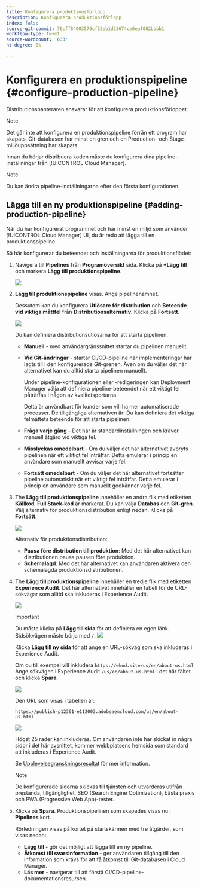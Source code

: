 ```yaml
---
title: Konfigurera produktionsförlopp
description: Konfigurera produktionsförlopp
index: false
source-git-commit: 76cff84003576cf23eb1d23674ce6eaf082bbbb1
workflow-type: tm+mt
source-wordcount: '633'
ht-degree: 0%

---
```



# Konfigurera en produktionspipeline {#configure-production-pipeline}

Distributionshanteraren ansvarar för att konfigurera produktionsförloppet.

>[!NOTE]
>Det går inte att konfigurera en produktionspipeline förrän ett program har skapats, Git-databasen har minst en gren och en Production- och Stage-miljöuppsättning har skapats.

Innan du börjar distribuera koden måste du konfigurera dina pipeline-inställningar från [!UICONTROL Cloud Manager].

>[!NOTE]
>Du kan ändra pipeline-inställningarna efter den första konfigurationen.

## Lägga till en ny produktionspipeline {#adding-production-pipeline}

När du har konfigurerat programmet och har minst en miljö som använder [!UICONTROL Cloud Manager] UI, du är redo att lägga till en produktionspipeline.

Så här konfigurerar du beteendet och inställningarna för produktionsflödet:

1. Navigera till **Pipelines** från **Programöversikt** sida.
Klicka på **+Lägg till** och markera **Lägg till produktionspipeline**.

   ![](/help/implementing/cloud-manager/assets/configure-pipeline/add-prod-1.png)

1. **Lägg till produktionspipeline** visas. Ange pipelinenamnet.

   Dessutom kan du konfigurera **Utlösare för distribution** och **Beteende vid viktiga måttfel** från **Distributionsalternativ**. Klicka på **Fortsätt**.

   ![](/help/implementing/cloud-manager/assets/configure-pipeline/prod-pipeline-add2.png)


   Du kan definiera distributionsutlösarna för att starta pipelinen.

   * **Manuell** - med användargränssnittet startar du pipelinen manuellt.
   * **Vid Git-ändringar** - startar CI/CD-pipeline när implementeringar har lagts till i den konfigurerade Git-grenen. Även om du väljer det här alternativet kan du alltid starta pipelinen manuellt.

      Under pipeline-konfigurationen eller -redigeringen kan Deployment Manager välja att definiera pipeline-beteendet när ett viktigt fel påträffas i någon av kvalitetsportarna.

      Detta är användbart för kunder som vill ha mer automatiserade processer. De tillgängliga alternativen är:
   Du kan definiera det viktiga felmåttets beteende för att starta pipelinen.

   * **Fråga varje gång** - Det här är standardinställningen och kräver manuell åtgärd vid viktiga fel.
   * **Misslyckas omedelbart** - Om du väljer det här alternativet avbryts pipelinen när ett viktigt fel inträffar. Detta emulerar i princip en användare som manuellt avvisar varje fel.
   * **Fortsätt omedelbart** - Om du väljer det här alternativet fortsätter pipeline automatiskt när ett viktigt fel inträffar. Detta emulerar i princip en användare som manuellt godkänner varje fel.


1. The **Lägg till produktionspipeline** innehåller en andra flik med etiketten **Källkod**. **Full Stack-kod** är markerat. Du kan välja **Databas** och **Git-gren**. Välj alternativ för produktionsdistribution enligt nedan. Klicka på **Fortsätt**.

   ![](/help/implementing/cloud-manager/assets/configure-pipeline/prod-fullstack1.png)

   Alternativ för produktionsdistribution:

   * **Pausa före distribution till produktion**: Med det här alternativet kan distributionen pausa pausen före produktion.
   * **Schemalagd**: Med det här alternativet kan användaren aktivera den schemalagda produktionsdistributionen.

1. The **Lägg till produktionspipeline** innehåller en tredje flik med etiketten **Experience Audit**. Det här alternativet innehåller en tabell för de URL-sökvägar som alltid ska inkluderas i Experience Audit.

   ![](/help/implementing/cloud-manager/assets/configure-pipeline/add-prod-audit.png)

   >[!IMPORTANT]
   >Du måste klicka på **Lägg till sida** för att definiera en egen länk. Sidsökvägen måste börja med `/`.
   >![](/help/implementing/cloud-manager/assets/configure-pipeline/add-prod-audit2.png)


   Klicka **Lägg till ny sida** för att ange en URL-sökväg som ska inkluderas i Experience Audit.

   Om du till exempel vill inkludera `https://wknd.site/us/en/about-us.html` Ange sökvägen i Experience Audit `/us/en/about-us.html` i det här fältet och klicka **Spara**.

   ![](/help/implementing/cloud-manager/assets/configure-pipeline/add-prod-audit3.png)

   Den URL som visas i tabellen är:

   `https://publish-p12361-e112003.adobeaemcloud.com/us/en/about-us.html`

   ![](/help/implementing/cloud-manager/assets/configure-pipeline/add-prod-audit4.png)

   Högst 25 rader kan inkluderas. Om användaren inte har skickat in några sidor i det här avsnittet, kommer webbplatsens hemsida som standard att inkluderas i Experience Audit.

   Se [Upplevelsegranskningsresultat](/help/implementing/cloud-manager/experience-audit-testing.md) för mer information.

   >[!NOTE]
   > De konfigurerade sidorna skickas till tjänsten och utvärderas utifrån prestanda, tillgänglighet, SEO (Search Engine Optimization), bästa praxis och PWA (Progressive Web App)-tester.

1. Klicka på **Spara**. Produktionspipelinen som skapades visas nu i **Pipelines** kort.

   Rörledningen visas på kortet på startskärmen med tre åtgärder, som visas nedan:

   * **Lägg till** - gör det möjligt att lägga till en ny pipeline.
   * **Åtkomst till svarsinformation** - ger användaren tillgång till den information som krävs för att få åtkomst till Git-databasen i Cloud Manager.
   * **Läs mer** - navigerar till att förstå CI/CD-pipeline-dokumentationsresursen.




